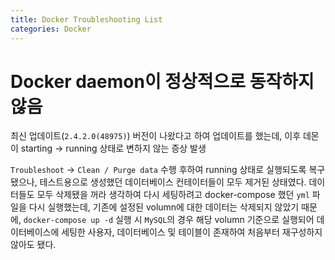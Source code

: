 ```yaml
---
title: Docker Troubleshooting List
categories: Docker
---
```


# Docker daemon이 정상적으로 동작하지 않음
최신 업데이트(`2.4.2.0(48975)`) 버전이 나왔다고 하여 업데이트를 했는데, 이후 데몬이 starting -> running 상태로 변하지 않는 증상 발생

`Troubleshoot` -> `Clean / Purge data` 수행 후하여 running 상태로 실행되도록 복구됐으나, 테스트용으로 생성했던 데이터베이스 컨테이터들이 모두 제거된 상태였다. 데이터들도 모두 삭제됐을 꺼라 생각하여 다시 세팅하려고 docker-compose 했던 `yml` 파일을 다시 실행했는데, 기존에 설정된 volumn에 대한 데이터는 삭제되지 않았기 때문에,  `docker-compose up -d` 실행 시 `MySQL`의 경우 해당 volumn 기준으로 실행되어 데이터베이스에 세팅한 사용자, 데이터베이스 및 테이블이 존재하여 처음부터 재구성하지 않아도 됐다.
